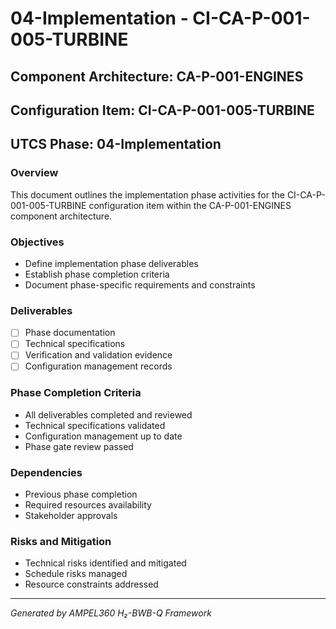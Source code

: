 # 04-Implementation - CI-CA-P-001-005-TURBINE

## Component Architecture: CA-P-001-ENGINES
## Configuration Item: CI-CA-P-001-005-TURBINE
## UTCS Phase: 04-Implementation

### Overview
This document outlines the implementation phase activities for the CI-CA-P-001-005-TURBINE configuration item within the CA-P-001-ENGINES component architecture.

### Objectives
- Define implementation phase deliverables
- Establish phase completion criteria
- Document phase-specific requirements and constraints

### Deliverables
- [ ] Phase documentation
- [ ] Technical specifications
- [ ] Verification and validation evidence
- [ ] Configuration management records

### Phase Completion Criteria
- All deliverables completed and reviewed
- Technical specifications validated
- Configuration management up to date
- Phase gate review passed

### Dependencies
- Previous phase completion
- Required resources availability
- Stakeholder approvals

### Risks and Mitigation
- Technical risks identified and mitigated
- Schedule risks managed
- Resource constraints addressed

---
*Generated by AMPEL360 H₂-BWB-Q Framework*
